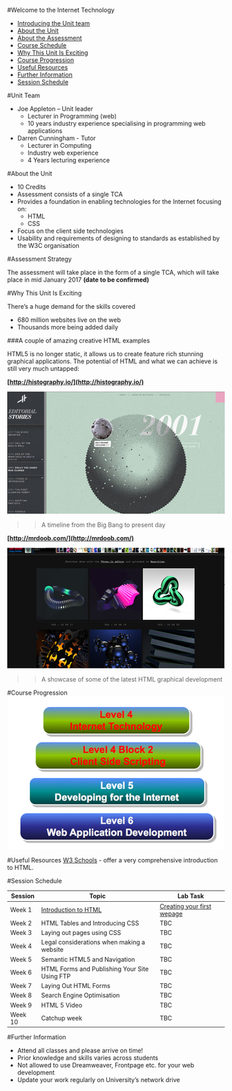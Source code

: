 #Welcome to the Internet Technology 
- [Introducing the Unit team](#unit-team)
- [About the Unit](#about-the-unit) 
- [About the Assessment](#about-the-assessment)
- [Course Schedule](#course-schedule)
- [Why This Unit Is Exciting](#why-this-unit-is-exciting)
- [Course Progression](#course-progression)
- [Useful Resources](#useful-resources)
- [Further Information](#further-information)
- [Session Schedule](#session-schedule)

#Unit Team

- Joe Appleton – Unit leader
	- Lecturer in Programming (web)
	- 10 years industry experience specialising in programming web applications
- Darren Cunningham - Tutor
	- Lecturer in Computing 
	- Industry web experience 
	- 4 Years lecturing experience  		

#About the Unit 
- 10 Credits
- Assessment consists of a single TCA
- Provides a foundation in enabling technologies for the Internet focusing on:
	- HTML
	- CSS
- Focus on the client side technologies 
- Usability and requirements of designing to standards as established by the W3C organisation


#Assessment Strategy 

The assessment will take place in the form of a single TCA, which will take place in mid January 2017 **(date to be confirmed)**

#Why This Unit Is Exciting 

There’s a huge demand for the skills covered
	
- 680 million websites live on the web 
- Thousands more being added daily

###A couple of amazing creative HTML examples 

HTML5 is no longer static, it allows us to create feature rich stunning graphical applications. The potential of HTML and what we can achieve is still very much untapped:

**[http://histography.io/](http://histography.io/)**

![](assets/histogram.jpg)
>> A timeline from the Big Bang to present day
 

**[http://mrdoob.com/](http://mrdoob.com/)**

![](assets/mrdoob.png)

>> A showcase of some of the latest HTML graphical development


#Course Progression 
![progression](assets/progression.png)

#Useful Resources
[W3 Schools](http://www.w3schools.com/html) - offer a very comprehensive introduction to HTML.

#Session Schedule 


Session | Topic    |  Lab Task|  
----    | -------- | -------- | 
Week 1  | <a href='sessions/session1/README.md'>Introduction to HTML </a> | <a href='sessions/session1/pratical.md'>Creating your first  wepage </a>|
Week 2  | HTML Tables and  Introducing CSS  |  TBC  |
Week 3  | Laying out pages using CSS   |   TBC |
Week 4  | Legal considerations when making a website  | TBC |
Week 5  | Semantic HTML5 and Navigation | TBC |
Week 6  | HTML Forms and Publishing Your Site Using FTP | TBC| 
Week 7  | Laying Out HTML Forms | TBC | 
Week 8  | Search Engine Optimisation  | TBC | 
Week 9  | HTML 5 Video | TBC | 
Week 10 | Catchup week| TBC | 

#Further Information

- Attend all classes and please arrive on time!
- Prior knowledge and skills varies across students
- Not allowed to use Dreamweaver, Frontpage etc. for your web development
- Update your work regularly on University’s network drive

